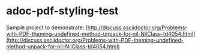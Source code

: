 # adoc-pdf-styling-test

Sample project to demonstrate:
[http://discuss.asciidoctor.org/Problems-with-PDF-theming-undefined-method-unpack-for-nil-NilClass-td4054.html](http://discuss.asciidoctor.org/Problems-with-PDF-theming-undefined-method-unpack-for-nil-NilClass-td4054.html)
